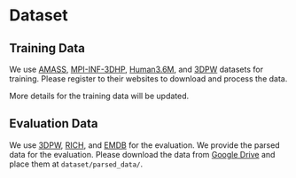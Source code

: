 # Dataset

## Training Data
We use [AMASS](https://amass.is.tue.mpg.de/), [MPI-INF-3DHP](https://vcai.mpi-inf.mpg.de/3dhp-dataset/), [Human3.6M](http://vision.imar.ro/human3.6m/description.php), and [3DPW](https://virtualhumans.mpi-inf.mpg.de/3DPW/) datasets for training. Please register to their websites to download and process the data.

More details for the training data will be updated.

## Evaluation Data
We use [3DPW](https://virtualhumans.mpi-inf.mpg.de/3DPW/), [RICH](https://rich.is.tue.mpg.de/), and [EMDB](https://eth-ait.github.io/emdb/) for the evaluation. We provide the parsed data for the evaluation. Please download the data from [Google Drive](https://drive.google.com/drive/folders/13T2ghVvrw_fEk3X-8L0e6DVSYx_Og8o3?usp=sharing) and place them at `dataset/parsed_data/`.